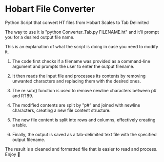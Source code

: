 # Hobart File Converter

Python Script that convert HT files from Hobart Scales to Tab Delimited

The way to use it is "python Converter_Tab.py FILENAME.ht" and it'll prompt you for a desired output file name.

This is an explanation of what the script is doing in case you need to modify it. 

1. The code first checks if a filename was provided as a command-line argument and prompts the user to enter the output filename.

2. It then reads the input file and processes its contents by removing unwanted characters and replacing them with the desired ones.

3. The re.sub() function is used to remove newline characters between p# and RT89.

4. The modified contents are split by "p#" and joined with newline characters, creating a new file content structure.

5. The new file content is split into rows and columns, effectively creating a table.

6. Finally, the output is saved as a tab-delimited text file with the specified output filename.

The result is a cleaned and formatted file that is easier to read and process. Enjoy 🚀
